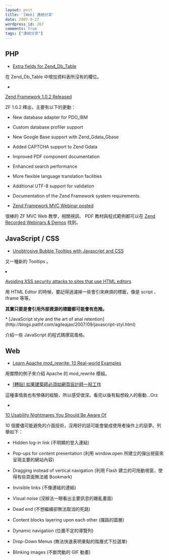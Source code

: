 ```yaml
---
layout: post
title: '[Web] 連結分享'
date: 2007-9-27
wordpress_id: 267
comments: true
tags: ["連結分享"]
---
```


<!--more-->
## PHP

* [Extra fields for Zend_Db_Table](http://naneau.nl/2007/05/05/extra-fields-for-zend_db_table/)

在 Zend_Db_Table 中增加資料表所沒有的欄位。

*

[Zend Framework 1.0.2 Released](http://devzone.zend.com/article/2566-Zend-Framework-1.0.2-Released)

ZF 1.0.2 釋出，主要有以下的更動：


* New database adapter for PDO_IBM
* Custom database profiler support
* New Google Base support with Zend_Gdata_Gbase
* Added CAPTCHA support to Zend Gdata
* Improved PDF component documentation
* Enhanced search performance
* More flexible language translation facilities
* Additional UTF-8 support for validation
* Documentation of the Zend Framework system requirements


* [Zend Framework MVC Webinar posted](http://weierophinney.net/matthew/archives/144-Zend-Framework-MVC-Webinar-posted.html)

很棒的 ZF MVC Web 教學，相關視訊、 PDF 教材與程式範例都可以在 [Zend Recorded Webinars &amp; Demos](http://www.zend.com/webinar) 找到。



## JavaScript / CSS

* [Unobtrosive Bubble Tooltips with Javascript and CSS](http://www.webappers.com/2007/09/26/unobtrosive-bubble-tooltips-with-javascript-and-css/)

又一種新的 Tooltips 。

<li>

[Avoiding XSS security attacks to sites that use HTML editors](http://devzone.zend.com/node/view/id/1752)

用 HTML Editor 的時候，要記得過濾掉一些會引來麻煩的標籤，像是 script 、 iframe 等等。

<strong>其實只要是會引用外部資源的標籤都可能會有危險。</strong>
</li>
* [JavaScript style and the art of anal retention](http://blogs.pathf.com/agileajax/2007/09/javascript-styl.html)

介紹一些 JavaScript 的程式碼撰寫風格。



## Web

* [Learn Apache mod_rewrite: 13 Real-world Examples](http://www.sitepoint.com/article/apache-mod_rewrite-examples)

用實際的例子來介紹 Apache 的 mod_rewrite 模組。

* [[轉貼] 如果建築師必須如網頁設計師一般工作](http://blog.markplace.net/marks_place/1/2007/09/27/302)

這種事情我也有慘痛的經驗，所以感受很深。看完以後有點想殺人的衝動...Orz

*

[10 Usability Nightmares You Should Be Aware Of](http://www.smashingmagazine.com/2007/09/27/10-usability-nightmares-you-should-be-aware-of/)

10 個要儘可能避免的介面技術，沒用好的話可能會變成使用者操作上的惡夢。列舉如下：

* Hidden log-in link (不明顯的登入連結)

* Pop-ups for content presentation (利用 window.open 所建立的彈出視窗來呈現主要的網站內容)

* Dragging instead of vertical navigation (利用 Flash 建立的可拖動視窗，使得有些頁面無法被 Bookmark)

* Invisible links (不像連結的連結)

* Visual noise (沒辦法一眼看出主要訊息的雜亂畫面)

* Dead end (不想繼續卻無法取消的死路)

* Content blocks layering upon each other (擋路的圖層)

* Dynamic navigation (位置不定的導覽列)

* Drop-Down Menus (無法快速表明重點的階層式下拉選單)

* Blinking images (不斷閃動的 GIF 動畫)




